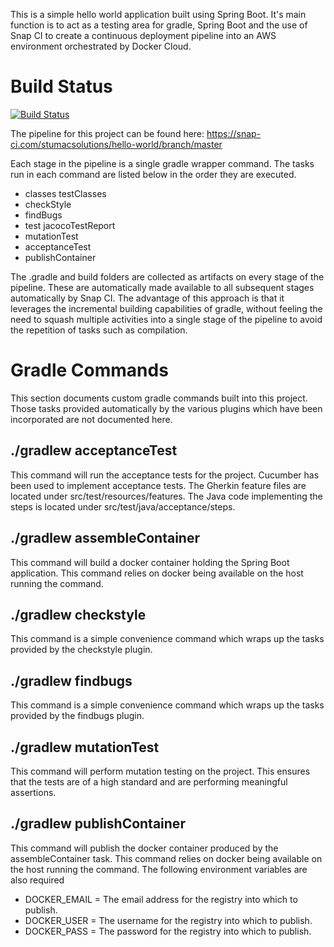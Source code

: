 This is a simple hello world application built using Spring Boot. It's 
main function is to act as a testing area for gradle, Spring Boot and 
the use of Snap CI to create a continuous deployment pipeline into an 
AWS environment orchestrated by Docker Cloud.

# Build Status
[![Build Status](https://snap-ci.com/stumacsolutions/hello-world/branch/master/build_image)](https://snap-ci.com/stumacsolutions/hello-world/branch/master)

The pipeline for this project can be found here:
https://snap-ci.com/stumacsolutions/hello-world/branch/master

Each stage in the pipeline is a single gradle wrapper command. 
The tasks run in each command are listed below in the order they are
executed.
* classes testClasses
* checkStyle
* findBugs
* test jacocoTestReport
* mutationTest
* acceptanceTest
* publishContainer

The .gradle and build folders are collected as artifacts on every stage
of the pipeline. These are automatically made available to all subsequent
stages automatically by Snap CI. The advantage of this approach is that
it leverages the incremental building capabilities of gradle, without
feeling the need to squash multiple activities into a single stage of the 
pipeline to avoid the repetition of tasks such as compilation.

# Gradle Commands
This section documents custom gradle commands built into this project.
Those tasks provided automatically by the various plugins which have 
been incorporated are not documented here.

## ./gradlew acceptanceTest
This command will run the acceptance tests for the project. Cucumber has
been used to implement acceptance tests. The Gherkin feature files are
located under src/test/resources/features. The Java code implementing 
the steps is located under src/test/java/acceptance/steps.

## ./gradlew assembleContainer
This command will build a docker container holding the Spring Boot 
application. This command relies on docker being available on the host
running the command.

## ./gradlew checkstyle
This command is a simple convenience command which wraps up the tasks 
provided by the checkstyle plugin.

## ./gradlew findbugs
This command is a simple convenience command which wraps up the tasks 
provided by the findbugs plugin.

## ./gradlew mutationTest
This command will perform mutation testing on the project. This ensures
that the tests are of a high standard and are performing meaningful
assertions.

## ./gradlew publishContainer
This command will publish the docker container produced by the 
assembleContainer task. This command relies on docker being available 
on the host running the command. The following environment variables are 
also required
* DOCKER_EMAIL = The email address for the registry into which to publish.
* DOCKER_USER  = The username for the registry into which to publish.
* DOCKER_PASS  = The password for the registry into which to publish.